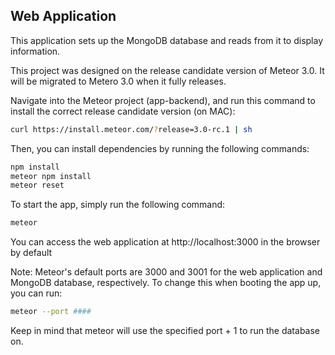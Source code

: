 ## Web Application

This application sets up the MongoDB database and reads from it to display information.

This project was designed on the release candidate version of Meteor 3.0. It will be migrated to Metero 3.0 when it fully releases.

Navigate into the Meteor project (app-backend), and run this command to install the correct release candidate version (on MAC): 

```bash
curl https://install.meteor.com/?release=3.0-rc.1 | sh
```

Then, you can install dependencies by running the following commands: 

```bash
npm install
meteor npm install
meteor reset
```

To start the app, simply run the following command: 
```bash
meteor
```
You can access the web application at http://localhost:3000 in the browser by default

Note:
Meteor's default ports are 3000 and 3001 for the web application and MongoDB database, respectively. To change this when booting the app up, you can run:
```bash
meteor --port ####
```
Keep in mind that meteor will use the specified port + 1 to run the database on.